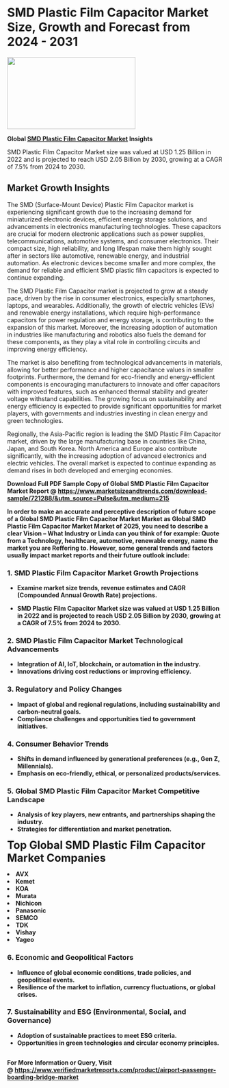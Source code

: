 <H1>SMD Plastic Film Capacitor Market Size, Growth and Forecast from 2024 - 2031</H1><img class="aligncenter size-medium wp-image-584254" src="https://thirdeyenews.in/wp-content/uploads/2024/09/Global-Market-Research-300x168.jpeg" alt="" width="300" height="168" /><p><strong>Global&nbsp;<a href="https://www.marketsizeandtrends.com/download-sample/721288/&amp;utm_source=Pulse&amp;utm_medium=215">SMD Plastic Film Capacitor Market</a> Insights</strong></p><p>SMD Plastic Film Capacitor Market size was valued at USD 1.25 Billion in 2022 and is projected to reach USD 2.05 Billion by 2030, growing at a CAGR of 7.5% from 2024 to 2030.</p><p><h2>Market Growth Insights</h2> <p>The SMD (Surface-Mount Device) Plastic Film Capacitor market is experiencing significant growth due to the increasing demand for miniaturized electronic devices, efficient energy storage solutions, and advancements in electronics manufacturing technologies. These capacitors are crucial for modern electronic applications such as power supplies, telecommunications, automotive systems, and consumer electronics. Their compact size, high reliability, and long lifespan make them highly sought after in sectors like automotive, renewable energy, and industrial automation. As electronic devices become smaller and more complex, the demand for reliable and efficient SMD plastic film capacitors is expected to continue expanding.</p> <p><strong></strong></p> <p>The SMD Plastic Film Capacitor market is projected to grow at a steady pace, driven by the rise in consumer electronics, especially smartphones, laptops, and wearables. Additionally, the growth of electric vehicles (EVs) and renewable energy installations, which require high-performance capacitors for power regulation and energy storage, is contributing to the expansion of this market. Moreover, the increasing adoption of automation in industries like manufacturing and robotics also fuels the demand for these components, as they play a vital role in controlling circuits and improving energy efficiency.</p> <p>The market is also benefiting from technological advancements in materials, allowing for better performance and higher capacitance values in smaller footprints. Furthermore, the demand for eco-friendly and energy-efficient components is encouraging manufacturers to innovate and offer capacitors with improved features, such as enhanced thermal stability and greater voltage withstand capabilities. The growing focus on sustainability and energy efficiency is expected to provide significant opportunities for market players, with governments and industries investing in clean energy and green technologies.</p> <p>Regionally, the Asia-Pacific region is leading the SMD Plastic Film Capacitor market, driven by the large manufacturing base in countries like China, Japan, and South Korea. North America and Europe also contribute significantly, with the increasing adoption of advanced electronics and electric vehicles. The overall market is expected to continue expanding as demand rises in both developed and emerging economies.</p> <p><strong></p><p><span class=""><strong>Download Full PDF Sample Copy of Global SMD Plastic Film Capacitor Market Report</strong> @ <a href="https://www.marketsizeandtrends.com/download-sample/721288/&amp;utm_source=Pulse&amp;utm_medium=215" target="_blank">https://www.marketsizeandtrends.com/download-sample/721288/&amp;utm_source=Pulse&amp;utm_medium=215</a></span></p><p>In order to make an accurate and perceptive description of future scope of a Global&nbsp;SMD Plastic Film Capacitor Market Market as Global&nbsp;SMD Plastic Film Capacitor Market Market of 2025, you need to describe a clear Vision &ndash; What Industry or Linda can you think of for example: Quote from a Technology, healthcare, automotive, renewable energy, name the market you are Reffering to. However, some general trends and factors usually impact market reports and their future outlook include:</p><h3>1.&nbsp;<strong>SMD Plastic Film Capacitor Market Growth Projections</strong></h3><ul><li>Examine market size trends, revenue estimates and CAGR (Compounded Annual Growth Rate) projections.</li><li><p>SMD Plastic Film Capacitor Market size was valued at USD 1.25 Billion in 2022 and is projected to reach USD 2.05 Billion by 2030, growing at a CAGR of 7.5% from 2024 to 2030.</p></li></ul><h3>2.&nbsp;<strong>SMD Plastic Film Capacitor Market Technological Advancements</strong></h3><ul><li>Integration of AI, IoT, blockchain, or automation in the industry.</li><li>Innovations driving cost reductions or improving efficiency.</li></ul><h3>3.&nbsp;<strong>Regulatory and Policy Changes</strong></h3><ul><li>Impact of global and regional regulations, including sustainability and carbon-neutral goals.</li><li>Compliance challenges and opportunities tied to government initiatives.</li></ul><h3>4.&nbsp;<strong>Consumer Behavior Trends</strong></h3><ul><li>Shifts in demand influenced by generational preferences (e.g., Gen Z, Millennials).</li><li>Emphasis on eco-friendly, ethical, or personalized products/services.</li></ul><h3>5.&nbsp;<strong>Global SMD Plastic Film Capacitor Market Competitive Landscape</strong></h3><ul><li>Analysis of key players, new entrants, and partnerships shaping the industry.</li><li>Strategies for differentiation and market penetration.</li></ul><p data-pm-slice="1 1 []"><span style="color: inherit; font-family: inherit; font-size: 25px;">Top Global SMD Plastic Film Capacitor Market Companies</span></p><div class="" data-test-id=""><p><li>AVX</li><li> Kemet</li><li> KOA</li><li> Murata</li><li> Nichicon</li><li> Panasonic</li><li> SEMCO</li><li> TDK</li><li> Vishay</li><li> Yageo</li></p></div><h3>6.&nbsp;<strong>Economic and Geopolitical Factors</strong></h3><ul><li>Influence of global economic conditions, trade policies, and geopolitical events.</li><li>Resilience of the market to inflation, currency fluctuations, or global crises.</li></ul><h3>7.&nbsp;<strong>Sustainability and ESG (Environmental, Social, and Governance)</strong></h3><ul><li>Adoption of sustainable practices to meet ESG criteria.</li><li>Opportunities in green technologies and circular economy principles.</li></ul><h2><strong style="font-size: 14px;">For More Information or Query, Visit @&nbsp;</strong><a style="background-color: #ffffff; font-size: 14px;" href="https://www.marketsizeandtrends.com/report/smd-plastic-film-capacitor-market/" target="_blank">https://www.verifiedmarketreports.com/product/airport-passenger-boarding-bridge-market</a></h2>
